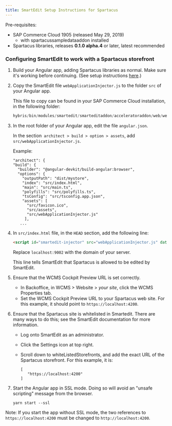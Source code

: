 ```yaml
---
title: SmartEdit Setup Instructions for Spartacus
---
```


Pre-requisites:

- SAP Commerce Cloud 1905 (released May 29, 2019)
  - with spartacussampledataaddon installed
- Spartacus libraries, releases **0.1.0 alpha.4** or later, latest recommended



### Configuring SmartEdit to work with a Spartacus storefront

1. Build your Angular app, adding Spartacus libraries as normal. Make sure it's working before continuing. (See setup instructions [here](https://github.com/SAP/cloud-commerce-spartacus-storefront/wiki/Setup-and-Installation).)

2. Copy the SmartEdit file `webApplicationInjector.js` to the folder `src` of your Angular app.

   This file to copy can be found in your SAP Commerce Cloud installation, in the following folder:

   ```javascript
   hybris/bin/modules/smartedit/smarteditaddon/acceleratoraddon/web/webroot/_ui/shared/common/js/webApplicationInjector.js
   ```

3. In the root folder of your Angular app, edit the file `angular.json`.

   In the section` architect > build > option > assets`, add `src/webApplicationInjector.js`.

   Example:

   ```
   "architect": {
   "build": {
     "builder": "@angular-devkit/build-angular:browser",
     "options": {
       "outputPath": "dist/mystore",
       "index": "src/index.html",
       "main": "src/main.ts",
       "polyfills": "src/polyfills.ts",
       "tsConfig": "src/tsconfig.app.json",
       "assets": [
         "src/favicon.ico",
         "src/assets",
         "src/webApplicationInjector.js"
   		],
      ...
   ```

4. In  `src/index.html` file, in the `HEAD` section, add the following line:

   ```html
   <script id="smartedit-injector" src="webApplicationInjector.js" data-smartedit-allow-origin="localhost:9002"></script>
   ```

   Replace `localhost:9002` with the domain of your server.

   This line tells SmartEdit that Spartacus is allowed to be edited by SmartEdit.

5. Ensure that the WCMS Cockpit Preview URL is set correctly.

   - In Backoffice, in WCMS > Website > *your site*, click the WCMS Properties tab.
   - Set the WCMS Cockpit Preview URL to your Spartacus web site. For this example, it should point to `https://localhost:4200`.
   
6. Ensure that the Spartacus site is whitelisted in Smartedit. There are many ways to do this; see the SmartEdit documentation for more information.

   - Log onto SmartEdit as an administrator.
   
   - Click the Settings icon at top right.
   
   - Scroll down to whiteListedStorefronts, and add the exact URL of the Spartacus storefront.
      For this example, it is:
      
      ``` 
      [
         "https://localhost:4200"
      ]
      ```
   
7. Start the Angular app in SSL mode. Doing so will avoid an "unsafe scripting" message from the browser.

   ```
   yarn start --ssl
   ```

Note: If you start the app without SSL mode, the two references to `https://localhost:4200` must be changed to `http://localhost:4200`.
